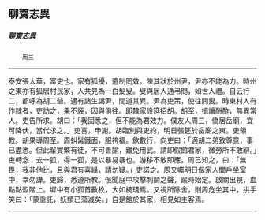 

## 聊齋志異

##### 聊齋志異
　　`周三`

* * *

泰安張太華，富吏也。家有狐擾，遣制罔效。陳其狀於州尹，尹亦不能為力。時州之東亦有狐居村民家，人共見為一白髮叟。叟與居人通弔問，如世人禮。自云行二，都呼為胡二爺。適有諸生謁尹，間道其異。尹為吏策，使往問叟。時東村人有作隸者，吏訪之，果不誣，因與俱往。即隸家設筵招胡。胡至，揖讓酬酢，無異常人。吏告所求。胡曰：「我固悉之，但不能為君效力。僕友人周三，僑居岳廟，宜可降伏，當代求之。」吏喜，申謝。胡臨別與吏約，明日張筵於岳廟之東。吏領教。胡果導周至。周虯髯鐵面，服袴褶。飲數行，向吏曰：「適胡二弟致尊意，事已盡悉。但此輩實繁有徒，不可善諭，難免用武。請即假館君家，微勞所不敢辭。」吏轉念：去一狐，得一狐，是以暴易暴也。游移不敢即應。周已知之，曰：「無畏，我非他比，且與君有喜緣，請勿疑。」吏諾之。周又囑明日偕家人闔戶坐室中，幸勿譁。吏歸，悉遵所教。俄聞庭中攻擊刺鬬之聲，踰時始定。啟關出視，血點點盈階上。墀中有小狐首數枚，大如椀琖焉。又視所除舍，則周危坐其中，拱手笑曰：「蒙重託，妖類已蕩滅矣。」自是館於其家，相見如主客焉。

* * *

